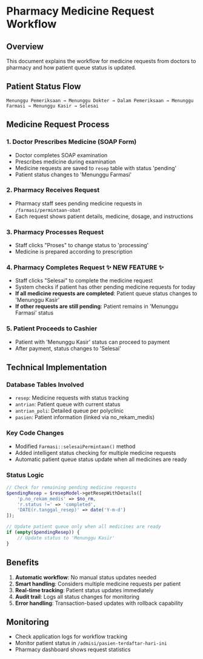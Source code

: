 # Pharmacy Medicine Request Workflow

## Overview
This document explains the workflow for medicine requests from doctors to pharmacy and how patient queue status is updated.

## Patient Status Flow

```
Menunggu Pemeriksaan → Menunggu Dokter → Dalam Pemeriksaan → Menunggu Farmasi → Menunggu Kasir → Selesai
```

## Medicine Request Process

### 1. Doctor Prescribes Medicine (SOAP Form)
- Doctor completes SOAP examination
- Prescribes medicine during examination
- Medicine requests are saved to `resep` table with status 'pending'
- Patient status changes to 'Menunggu Farmasi'

### 2. Pharmacy Receives Request
- Pharmacy staff sees pending medicine requests in `/farmasi/permintaan-obat`
- Each request shows patient details, medicine, dosage, and instructions

### 3. Pharmacy Processes Request
- Staff clicks "Proses" to change status to 'processing'
- Medicine is prepared according to prescription

### 4. Pharmacy Completes Request ✨ **NEW FEATURE** ✨
- Staff clicks "Selesai" to complete the medicine request
- System checks if patient has other pending medicine requests for today
- **If all medicine requests are completed**: Patient queue status changes to 'Menunggu Kasir'
- **If other requests are still pending**: Patient remains in 'Menunggu Farmasi' status

### 5. Patient Proceeds to Cashier
- Patient with 'Menunggu Kasir' status can proceed to payment
- After payment, status changes to 'Selesai'

## Technical Implementation

### Database Tables Involved
- `resep`: Medicine requests with status tracking
- `antrian`: Patient queue with current status
- `antrian_poli`: Detailed queue per polyclinic
- `pasien`: Patient information (linked via no_rekam_medis)

### Key Code Changes
- Modified `Farmasi::selesaiPermintaan()` method
- Added intelligent status checking for multiple medicine requests
- Automatic patient queue status update when all medicines are ready

### Status Logic
```php
// Check for remaining pending medicine requests
$pendingResep = $resepModel->getResepWithDetails([
    'p.no_rekam_medis' => $no_rm,
    'r.status !=' => 'completed',
    'DATE(r.tanggal_resep)' => date('Y-m-d')
]);

// Update patient queue only when all medicines are ready
if (empty($pendingResep)) {
    // Update status to 'Menunggu Kasir'
}
```

## Benefits
1. **Automatic workflow**: No manual status updates needed
2. **Smart handling**: Considers multiple medicine requests per patient
3. **Real-time tracking**: Patient status updates immediately
4. **Audit trail**: Logs all status changes for monitoring
5. **Error handling**: Transaction-based updates with rollback capability

## Monitoring
- Check application logs for workflow tracking
- Monitor patient status in `/admisi/pasien-terdaftar-hari-ini`
- Pharmacy dashboard shows request statistics
